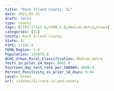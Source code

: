 ```yaml
---
title: "Rock Island County, IL"
date: 2021-05-31
draft: false
type: county
tags: [FIPS:17161.0,FEMA:5.0,Medium metro,Green]
categories: [IL]
County: Rock Island County
State: IL
FIPS: 17161.0
FEMA_Region: 5.0
Population: 141879.0
NCHS_Urban_Rural_Classification: Medium metro
Tests_in_prior_14_days: 6665.0
Fourteen_day_test_rate_per_100000: 4698.0
Percent_Positivity_in_prior_14_days: 0.04
Level: Green
url: /states/IL/rock-island-county
---
```



